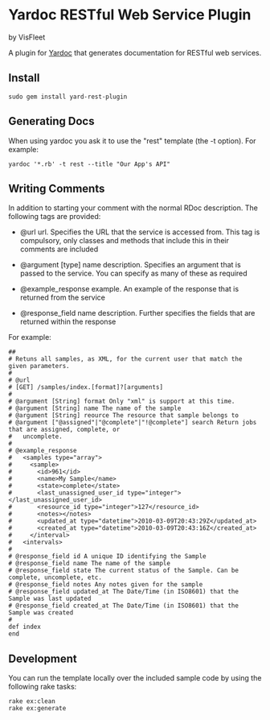 Yardoc RESTful Web Service Plugin
=================================
by VisFleet

A plugin for [Yardoc](http://yardoc.org/) that generates documentation for RESTful web services. 

Install
-------
    sudo gem install yard-rest-plugin

Generating Docs
---------------
When using yardoc you ask it to use the "rest" template (the -t option). For example: 

    yardoc '*.rb' -t rest --title "Our App's API"

Writing Comments
----------------
In addition to starting your comment with the normal RDoc description. The following tags are provided:

- @url url. Specifies the URL that the service is accessed from. This tag is compulsory, only classes and methods 
    that include this in their comments are included

- @argument [type] name description. Specifies an argument that is passed to the service. You can specify as 
    many of these as required

- @example_response example. An example of the response that is returned from the service

- @response_field name description. Further specifies the fields that are returned within the response

For example:

    ##
    # Retuns all samples, as XML, for the current user that match the given parameters.
    # 
    # @url
    # [GET] /samples/index.[format]?[arguments]
    # 
    # @argument [String] format Only "xml" is support at this time.
    # @argument [String] name The name of the sample
    # @argument [String] reource The resource that sample belongs to
    # @argument ["@assigned"|"@complete"|"!@complete"] search Return jobs that are assigned, complete, or
    #   uncomplete.
    # 
    # @example_response
    #   <samples type="array">
    #     <sample>
    #       <id>961</id>
    #       <name>My Sample</name>
    #       <state>complete</state>
    #       <last_unassigned_user_id type="integer"></last_unassigned_user_id>
    #       <resource_id type="integer">127</resource_id>
    #       <notes></notes>
    #       <updated_at type="datetime">2010-03-09T20:43:29Z</updated_at>
    #       <created_at type="datetime">2010-03-09T20:43:16Z</created_at>
    #     </interval>
    #   <intervals>
    # 
    # @response_field id A unique ID identifying the Sample
    # @response_field name The name of the sample
    # @response_field state The current status of the Sample. Can be complete, uncomplete, etc.
    # @response_field notes Any notes given for the sample
    # @response_field updated_at The Date/Time (in ISO8601) that the Sample was last updated
    # @response_field created_at The Date/Time (in ISO8601) that the Sample was created
    # 
    def index
    end

Development
-----------
You can run the template locally over the included sample code by using the following rake tasks:
    
    rake ex:clean
    rake ex:generate


